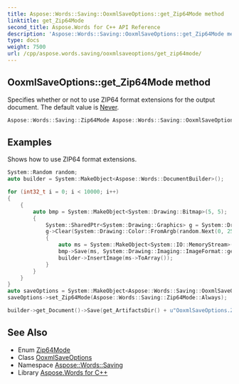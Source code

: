```yaml
---
title: Aspose::Words::Saving::OoxmlSaveOptions::get_Zip64Mode method
linktitle: get_Zip64Mode
second_title: Aspose.Words for C++ API Reference
description: 'Aspose::Words::Saving::OoxmlSaveOptions::get_Zip64Mode method. Specifies whether or not to use ZIP64 format extensions for the output document. The default value is Never in C++.'
type: docs
weight: 7500
url: /cpp/aspose.words.saving/ooxmlsaveoptions/get_zip64mode/
---
```

## OoxmlSaveOptions::get_Zip64Mode method


Specifies whether or not to use ZIP64 format extensions for the output document. The default value is [Never](../../zip64mode/).

```cpp
Aspose::Words::Saving::Zip64Mode Aspose::Words::Saving::OoxmlSaveOptions::get_Zip64Mode() const
```


## Examples



Shows how to use ZIP64 format extensions. 
```cpp
System::Random random;
auto builder = System::MakeObject<Aspose::Words::DocumentBuilder>();

for (int32_t i = 0; i < 10000; i++)
{
    {
        auto bmp = System::MakeObject<System::Drawing::Bitmap>(5, 5);
        {
            System::SharedPtr<System::Drawing::Graphics> g = System::Drawing::Graphics::FromImage(bmp);
            g->Clear(System::Drawing::Color::FromArgb(random.Next(0, 254), random.Next(0, 254), random.Next(0, 254)));
            {
                auto ms = System::MakeObject<System::IO::MemoryStream>();
                bmp->Save(ms, System::Drawing::Imaging::ImageFormat::get_Png());
                builder->InsertImage(ms->ToArray());
            }
        }
    }
}
auto saveOptions = System::MakeObject<Aspose::Words::Saving::OoxmlSaveOptions>();
saveOptions->set_Zip64Mode(Aspose::Words::Saving::Zip64Mode::Always);

builder->get_Document()->Save(get_ArtifactsDir() + u"OoxmlSaveOptions.Zip64ModeOption.docx", saveOptions);
```

## See Also

* Enum [Zip64Mode](../../zip64mode/)
* Class [OoxmlSaveOptions](../)
* Namespace [Aspose::Words::Saving](../../)
* Library [Aspose.Words for C++](../../../)
